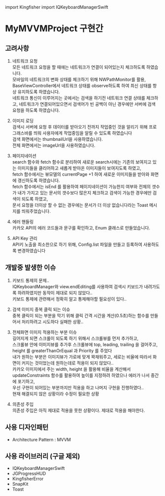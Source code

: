 import Kingfisher
import IQKeyboardManagerSwift
# MyMVVMProject 구현간

## 고려사항
1. 네트워크 요청<br/>
모든 네트워크 요청을 할 때에는 네트워크가 연결이 되어있는지 체크하도록 하였습니다.<br/>
모바일의 네트워크의 변화 상태를 체크하기 위해 NWPathMonitor를 활용, BaseViewController에서 네트워크 상태를 observe하도록 하여 최신 상태를 항상 유지하도록 하였습니다.<br/>
네트워크 통신이 이루어지는 곳에서는 검색을 하기전 네트워크 연결 상태를 체크하고, 네트워크가 연결되어있으면서 검색어가 빈 공백이 아닌 경우에만 서버에 검색 요청을 하도록 하였습니다.

2. 이미지 로딩<br/>
검색시 서버에 요청 후 데이터를 받아오기 전까지 작업중인 것을 알리기 위해 프로그래스바를 띄워 사용자에게 작업중임을 알릴 수 있도록 하였습니다<br/>
검색 화면에서는 thumbnailUrl을 사용하였습니다.<br/>
전체 화면에서는 imageUrl을 사용하였습니다.<br/>

3. 페이지네이션<br/>
search 함수와 fetch 함수로 분리하여 새로운 search시에는 기존의 보여지고 있는 이미지들을 클리어하고 새롭게 받아온 이미지들이 보여지도록 하였고,<br/>
fetch 함수에서는 뷰모델의 currentPage +1 하여 새로운 이미지들을 받아와 화면에 갱신하도록 하였습니다.<br/>
fetch 함수에서는 isEnd 를 활용하여 페이지네이션이 가능한지 여부와 전체의 갯수가 내가 가지고 있는 문서의 갯수보다 많은지 체크하고 검색이 가능한 경우에만 검색이 되도록 하였고,<br/>
문서 요청을 더이상 할 수 없는 경우에는 문서가 더 이상 없습니다라는 Toast 메시지를 띄워주었습니다.

4. 에러 핸들링<br/>
카카오 API의 에러 코드들과 문구를 확인하고, Enum 클래스로 만들었습니다. <br/>

5. API Key 관리<br/>
API키 노출을 최소한으로 하기 위해, Config.list 파일을 만들고 등록하여 사용하도록 변경하였습니다<br/>

## 개발중 발생한 이슈
1. 키보드 통제의 문제.. <br/>
IQKeyboardManager와 view.endEditing를 사용하여 검색시 키보드가 내려가도록 하려하였지만 동작이 제대로 되지 않았다..<br/>
키보드 통제에 관련해서 정확히 알고 통제해야할 필요성이 있다..

2. 검색 이미지 중복 클릭 되는 이슈<br/>
중복 클릭이 되는 부분을 막기 위해 클릭 간격 시간을 계산(0.5초)하는 함수를 만들어서 처리하려고 시도하다 실패한 상황..

3. 전체화면 이미지 적용하는 부분 이슈<br/>
길어지게 되면 스크롤이 되도록 하기 위해서 스크롤뷰를 먼저 추가하고,<br/>
스크롤뷰 안에 이미지뷰를 추가후 스크롤뷰에 top, leading, trailing 을 걸어주고, height 를 greaterThanOrEqual 과 Priority 를 주었다<br/>
내가 원하는 부분은 이미지뷰가 가로에 맞게 꽉채워주고, 세로는 비율에 따라서 화면이 커지는 것이었는데 원하는데로 적용이 되지 않았다..<br/>
카카오 이미지에서 주는 width, height 을 활용해 비율을 계산해서 updateConstraints 함수를 활용하여 높이를 지정하려 하였으나 에러가 나서 중간에 포기하고, <br/>
우선 구현이 되어있는 부분까지만 적용을 하고 나머지 구현을 진행하였다.. <br/>
현재 해결되지 않은 상황이라 수정이 필요한 상황<br/>

4. 의존성 주입 <br/>
의존성 주입은 아직 제대로 적용을 못한 상황이다. 제대로 적용을 해야한다.


## 사용 디자인패턴
* Architecture Pattern : MVVM

## 사용 라이브러리 (구글 제외)
* IQKeyboardManagerSwift
* JGProgressHUD
* KingfisherError
* SnapKit
* Toast
